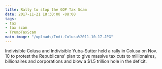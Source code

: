 ```yaml
---
title: Rally to stop the GOP Tax Scam
date: 2017-11-21 18:30:00 -08:00
tags:
- tax
- tax scam
- TrumpTaxScam
main-image: "/uploads/Indi-Colusa%2011-10-17.JPG"
---
```


Indivisible Colusa and Indivisible Yuba-Sutter held a rally in Colusa on Nov. 10 to protest the Republicans' plan to give massive tax cuts to millionaires, billionaires and corporations and blow a $1.5 trillion hole in the deficit.